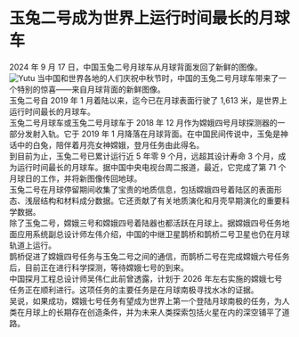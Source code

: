 # 玉兔二号成为世界上运行时间最长的月球车  
2024 年 9 月 17 日，中国玉兔二号月球车从月球背面发回了新鲜的图像。  
![Yutu](https://github.com/user-attachments/assets/27645a94-ad34-4aa3-8761-93b7191aa509)
当中国和世界各地的人们庆祝中秋节时，中国的玉兔二号月球车带来了一个特别的惊喜——来自月球背面的新鲜图像。  
玉兔二号自 2019 年 1 月着陆以来，迄今已在月球表面行驶了 1,613 米，是世界上运行时间最长的月球车。  
玉兔二号月球车或玉兔二号月球车于 2018 年 12 月作为嫦娥四号月球探测器的一部分发射入轨。它于 2019 年 1 月降落在月球背面。在中国民间传说中，玉兔是神话中的白兔，陪伴着月亮女神嫦娥，登月任务由此得名。  
到目前为止，玉兔二号已累计运行近 5 年零 9 个月，远超其设计寿命 3 个月，成为运行时间最长的月球车。据中国中央电视台周二报道，最近，它完成了第 71 个月球日的工作，并将新图像传回地球。  
玉兔二号在月球停留期间收集了宝贵的地质信息，包括嫦娥四号着陆区的表面形态、浅层结构和材料成分数据。它还贡献了有关地质演化和月壳早期演化的重要科学数据。  
除了玉兔二号，嫦娥三号和嫦娥四号着陆器也都活跃在月球上。据嫦娥四号任务地面应用系统副总设计师左伟介绍，中国的中继卫星鹊桥和鹊桥二号卫星也仍在月球轨道上运行。  
鹊桥促进了嫦娥四号任务与玉兔二号之间的通信，而鹊桥二号在完成嫦娥六号任务后，目前正在进行科学探测，等待嫦娥七号的到来。  
中国探月工程总设计师吴伟仁此前曾透露，计划于 2026 年左右实施的嫦娥七号任务正在顺利进行。这项任务的主要任务是在月球南极寻找水冰的证据。  
吴说，如果成功，嫦娥七号任务有望成为世界上第一个登陆月球南极的任务，为人类在月球上的长期存在创造条件，并为未来人类探索包括火星在内的深空铺平了道路。  

